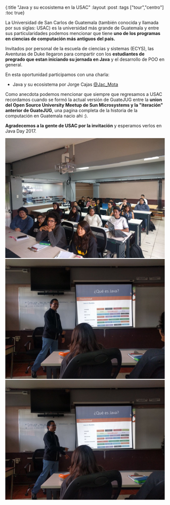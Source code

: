 {:title "Java y su ecosistema en la USAC"
 :layout :post
 :tags  ["tour","centro"]
 :toc true}


La Universidad de San Carlos de Guatemala (también conocida y llamada por sus siglas: USAC) es la universidad más grande de Guatemala y entre sus particularidades podemos mencionar que tiene **uno de los programas en ciencias de computación más antiguos del país.**

Invitados por personal de la escuela de ciencias y sistemas (ECYS), las Aventuras de Duke llegaron para compartir con los **estudiantes de pregrado que estan iniciando su jornada en Java** y el desarrollo de POO en general.

En esta oportunidad participamos con una charla:

* Java y su ecosistema por Jorge Cajas [@Jac_Mota](https://twitter.com/Jac_Mota)

Como anecdota podemos mencionar que siempre que regresamos a USAC recordamos cuando se formó la actual versión de GuateJUG entre la **union del Open Source University Meetup de Sun Microsystems y la "iteración" anterior de GuateJUG**, una pagina completa de la historia de la computación en Guatemala nacio ahi :).


**Agradecemos a la gente de USAC por la invitación** y esperamos verlos en Java Day 2017.

<div class="fotorama">
<img src="../../img/posts/tour-usac/1.jpeg"  >
<img src="../../img/posts/tour-usac/2.jpeg"  >
<img src="../../img/posts/tour-usac/3.jpeg"  >
</div>

